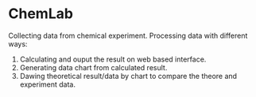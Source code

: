 ChemLab
=======

Collecting data from chemical experiment.
Processing data with different ways:
1. Calculating and ouput the result on web based interface. 
2. Generating data chart from calculated result. 
3. Dawing theoretical result/data by chart to compare the theore and experiment data. 
